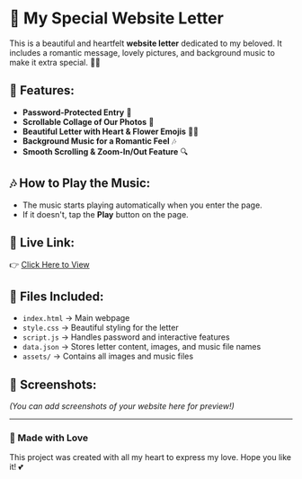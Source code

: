 # 💌 My Special Website Letter

This is a beautiful and heartfelt **website letter** dedicated to my beloved. It includes a romantic message, lovely pictures, and background music to make it extra special. 🌸💖  

## 🌟 Features:
- **Password-Protected Entry** 🔐  
- **Scrollable Collage of Our Photos** 📸  
- **Beautiful Letter with Heart & Flower Emojis** 💐💕  
- **Background Music for a Romantic Feel** 🎶  
- **Smooth Scrolling & Zoom-In/Out Feature** 🔍  

## 🎶 How to Play the Music:
- The music starts playing automatically when you enter the page.  
- If it doesn't, tap the **Play** button on the page.  

## 🔗 Live Link:  
👉 [Click Here to View](https://itsmeshadyxsx.github.io/love-letter/)  

## 📂 Files Included:
- `index.html` → Main webpage  
- `style.css` → Beautiful styling for the letter  
- `script.js` → Handles password and interactive features  
- `data.json` → Stores letter content, images, and music file names  
- `assets/` → Contains all images and music files  

## 📸 Screenshots:
*(You can add screenshots of your website here for preview!)*  

---

### **💖 Made with Love**  
This project was created with all my heart to express my love. Hope you like it! 💕
